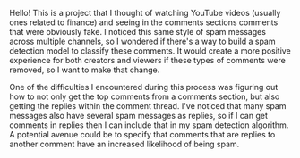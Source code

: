 Hello! This is a project that I thought of watching YouTube videos (usually ones related to finance) and seeing in the comments sections comments that were obviously fake. I
noticed this same style of spam messages across multiple channels, so I wondered if there's a way to build a spam detection model to classify these comments. It would create a more 
positive experience for both creators and viewers if these types of comments were removed, so I want to make that change. 

One of the difficulties I encountered during this process was figuring out how to not only get the top comments from a comments section, but also getting the replies within the
comment thread. I've noticed that many spam messages also have several spam messages as replies, so if I can get comments in replies then I can include that in my spam detection
algorithm. A potential avenue could be to specify that comments that are replies to another comment have an increased likelihood of being spam.
